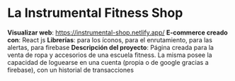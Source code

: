 # La Instrumental Fitness Shop

**Visualizar web**: https://instrumental-shop.netlify.app/
**E-commerce creado con**: React js
**Librerías**: para los íconos, para el enrutamiento, para las alertas, para firebase
**Descripción del proyecto**: Página creada para la venta de ropa y accesorios de una escuela fitness. La misma posee la capacidad de loguearse en una cuenta (propia o de google gracias a firebase), con un historial de transacciones